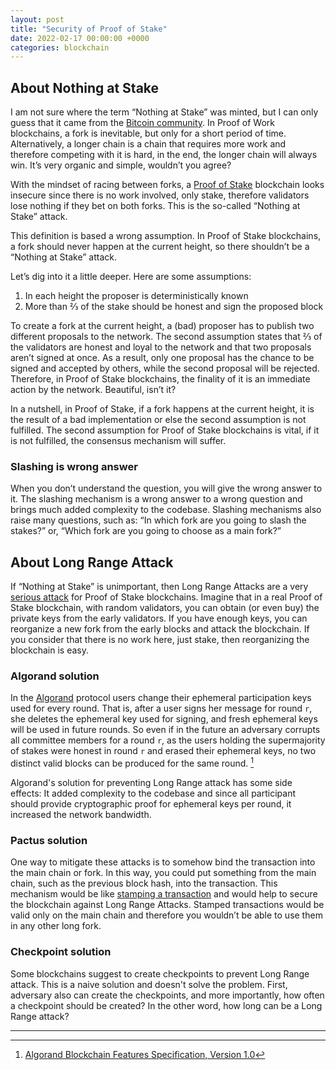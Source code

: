```yaml
---
layout: post
title: "Security of Proof of Stake"
date: 2022-02-17 00:00:00 +0000
categories: blockchain
---
```


## About Nothing at Stake

I am not sure where the term “Nothing at Stake” was minted, but I can only guess that it came from the [Bitcoin community](https://bitcointalk.org/index.php?topic=897488.0). In Proof of Work blockchains, a fork is inevitable, but only for a short period of time. Alternatively, a longer chain is a chain that requires more work and therefore competing with it is hard, in the end, the longer chain will always win. It’s very organic and simple, wouldn’t you agree?

With the mindset of racing between forks, a [Proof of Stake](https://bitcointalk.org/index.php?topic=27787.0) blockchain looks insecure since there is no work involved, only stake, therefore validators lose nothing if they bet on both forks. This is the so-called “Nothing at Stake” attack.

This definition is based a wrong assumption. In Proof of Stake blockchains, a fork should never happen at the current height, so there shouldn’t be a “Nothing at Stake” attack.

Let’s dig into it a little deeper. Here are some assumptions:

1. In each height the proposer is deterministically known
2. More than ⅔ of the stake should be honest and sign the proposed block

To create a fork at the current height, a (bad) proposer has to publish two different proposals to the network. The second assumption states that ⅔ of the validators are honest and loyal to the network and that two proposals aren’t signed at once. As a result, only one proposal has the chance to be signed and accepted by others, while the second proposal will be rejected. Therefore, in Proof of Stake blockchains, the finality of it is an immediate action by the network. Beautiful, isn’t it?

In a nutshell, in Proof of Stake, if a fork happens at the current height, it is the result of a bad implementation or else the second assumption is not fulfilled. The second assumption for Proof of Stake blockchains is vital, if it is not fulfilled, the consensus mechanism will suffer.

### Slashing is wrong answer

When you don’t understand the question, you will give the wrong answer to it. The slashing mechanism is a wrong answer to a wrong question and brings much added complexity to the codebase. Slashing mechanisms also raise many questions, such as: “In which fork are you going to slash the stakes?” or, “Which fork are you going to choose as a main fork?”

## About Long Range Attack

If “Nothing at Stake” is unimportant, then Long Range Attacks are a very [serious attack](https://bitcointalk.org/index.php?topic=1382241.0) for Proof of Stake blockchains. Imagine that in a real Proof of Stake blockchain, with random validators, you can obtain (or even buy) the private keys from the early validators. If you have enough keys, you can reorganize a new fork from the early blocks and attack the blockchain. If you consider that there is no work here, just stake, then reorganizing the blockchain is easy.

### Algorand solution

In the [Algorand](https://www.algorand.com/) protocol users change their ephemeral participation keys used for every round. That is, after a user signs her message for round `r`, she deletes the ephemeral key used for signing, and fresh ephemeral keys will be used in future rounds. So even if in the future an adversary corrupts all committee members for a round `r`, as the users holding the supermajority of stakes were honest in round `r` and erased their ephemeral
keys, no two distinct valid blocks can be produced for the same round. [^1]

Algorand's solution for preventing Long Range attack has some side effects: It added complexity to the codebase and since all participant should provide cryptographic proof for ephemeral keys per round, it increased the network bandwidth.

### Pactus solution

One way to mitigate these attacks is to somehow bind the transaction into the main chain or fork. In this way, you could put something from the main chain, such as the previous block hash, into the transaction. This mechanism would be like [stamping a transaction](https://pactus.org/learn/transaction/stamping/) and would help to secure the blockchain against Long Range Attacks. Stamped transactions would be valid only on the main chain and therefore you wouldn’t be able to use them in any other long fork.

### Checkpoint solution

Some blockchains suggest to create checkpoints to prevent Long Range attack. This is a naive solution and doesn't solve the problem. First, adversary also can create the checkpoints, and more importantly, how often a checkpoint should be created? In the other word, how long can be a Long Range attack?

---

[^1]: [Algorand Blockchain Features Specification, Version 1.0](https://github.com/algorandfoundation/specs/blob/master/overview/Algorand_v1_spec-2.pdf)
